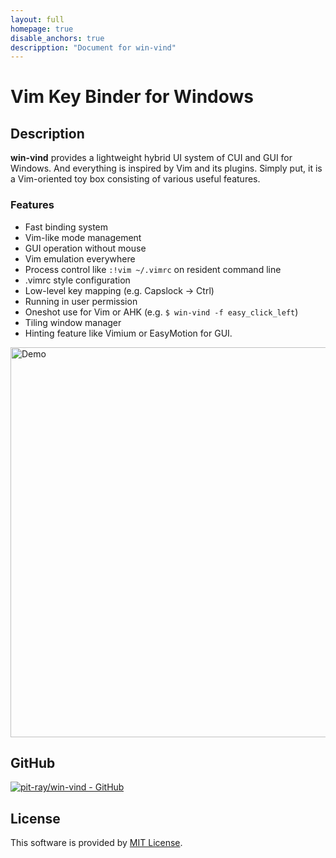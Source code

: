 ```yaml
---
layout: full
homepage: true
disable_anchors: true
descripption: "Document for win-vind"
---
```


# Vim Key Binder for Windows

## Description
**win-vind** provides a lightweight hybrid UI system of CUI and GUI for Windows. And everything is inspired by Vim and its plugins. Simply put, it is a Vim-oriented toy box consisting of various useful features.

### Features
- Fast binding system
- Vim-like mode management
- GUI operation without mouse
- Vim emulation everywhere
- Process control like `:!vim ~/.vimrc` on resident command line
- .vimrc style configuration
- Low-level key mapping (e.g. Capslock -> Ctrl)
- Running in user permission
- Oneshot use for Vim or AHK (e.g. `$ win-vind -f easy_click_left`)
- Tiling window manager
- Hinting feature like Vimium or EasyMotion for GUI.

<img src="imgs/4xxdemo.gif?raw=true" title="Demo" width="624">

## GitHub
[![pit-ray/win-vind - GitHub](https://gh-card.dev/repos/pit-ray/win-vind.svg)](https://github.com/pit-ray/win-vind)

## License
This software is provided by [MIT License](https://github.com/pit-ray/win-vind/blob/master/LICENSE.txt).  

